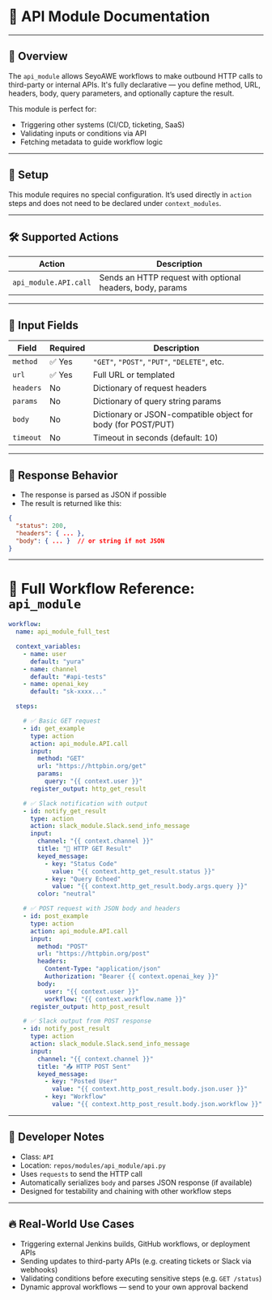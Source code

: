 # 📘 API Module Documentation

---

## 🧩 Overview

The `api_module` allows SeyoAWE workflows to make outbound HTTP calls to third-party or internal APIs. It's fully declarative — you define method, URL, headers, body, query parameters, and optionally capture the result.

This module is perfect for:

- Triggering other systems (CI/CD, ticketing, SaaS)
- Validating inputs or conditions via API
- Fetching metadata to guide workflow logic

---

## 🔧 Setup

This module requires no special configuration. It’s used directly in `action` steps and does not need to be declared under `context_modules`.

---

## 🛠️ Supported Actions

| Action                          | Description |
|--------------------------------|-------------|
| `api_module.API.call`          | Sends an HTTP request with optional headers, body, params |

---

## 🔁 Input Fields

| Field         | Required | Description |
|---------------|----------|-------------|
| `method`      | ✅ Yes   | `"GET"`, `"POST"`, `"PUT"`, `"DELETE"`, etc. |
| `url`         | ✅ Yes   | Full URL or templated |
| `headers`     | No       | Dictionary of request headers |
| `params`      | No       | Dictionary of query string params |
| `body`        | No       | Dictionary or JSON-compatible object for body (for POST/PUT) |
| `timeout`     | No       | Timeout in seconds (default: 10) |

---

## 🔁 Response Behavior

- The response is parsed as JSON if possible
- The result is returned like this:
```json
{
  "status": 200,
  "headers": { ... },
  "body": { ... }  // or string if not JSON
}
```

---

# 📄 Full Workflow Reference: `api_module`

```yaml
workflow:
  name: api_module_full_test

  context_variables:
    - name: user
      default: "yura"
    - name: channel
      default: "#api-tests"
    - name: openai_key
      default: "sk-xxxx..."

  steps:

    # ✅ Basic GET request
    - id: get_example
      type: action
      action: api_module.API.call
      input:
        method: "GET"
        url: "https://httpbin.org/get"
        params:
          query: "{{ context.user }}"
      register_output: http_get_result

    # ✅ Slack notification with output
    - id: notify_get_result
      type: action
      action: slack_module.Slack.send_info_message
      input:
        channel: "{{ context.channel }}"
        title: "🔎 HTTP GET Result"
        keyed_message:
          - key: "Status Code"
            value: "{{ context.http_get_result.status }}"
          - key: "Query Echoed"
            value: "{{ context.http_get_result.body.args.query }}"
        color: "neutral"

    # ✅ POST request with JSON body and headers
    - id: post_example
      type: action
      action: api_module.API.call
      input:
        method: "POST"
        url: "https://httpbin.org/post"
        headers:
          Content-Type: "application/json"
          Authorization: "Bearer {{ context.openai_key }}"
        body:
          user: "{{ context.user }}"
          workflow: "{{ context.workflow.name }}"
      register_output: http_post_result

    # ✅ Slack output from POST response
    - id: notify_post_result
      type: action
      action: slack_module.Slack.send_info_message
      input:
        channel: "{{ context.channel }}"
        title: "📤 HTTP POST Sent"
        keyed_message:
          - key: "Posted User"
            value: "{{ context.http_post_result.body.json.user }}"
          - key: "Workflow"
            value: "{{ context.http_post_result.body.json.workflow }}"
```

---

## 🧠 Developer Notes

- Class: `API`
- Location: `repos/modules/api_module/api.py`
- Uses `requests` to send the HTTP call
- Automatically serializes `body` and parses JSON response (if available)
- Designed for testability and chaining with other workflow steps

---

## 🔥 Real-World Use Cases

- Triggering external Jenkins builds, GitHub workflows, or deployment APIs
- Sending updates to third-party APIs (e.g. creating tickets or Slack via webhooks)
- Validating conditions before executing sensitive steps (e.g. `GET /status`)
- Dynamic approval workflows — send to your own approval backend
